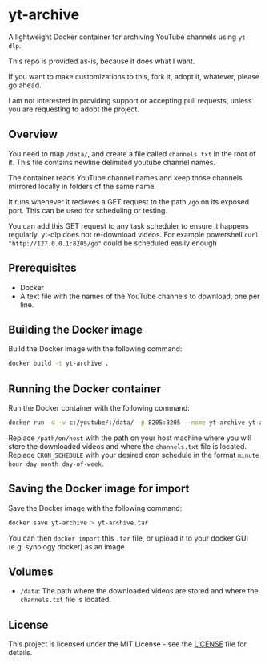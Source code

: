 # yt-archive

A lightweight Docker container for archiving YouTube channels using `yt-dlp`.

This repo is provided as-is, because it does what I want.

If you want to make customizations to this, fork it, adopt it, whatever, please go ahead. 

I am not interested in providing support or accepting pull requests, unless you are requesting to adopt the project. 

## Overview

You need to map `/data/`, and create a file called `channels.txt` in the root of it. This file contains newline delimited youtube channel names.

The container reads YouTube channel names and keep those channels mirrored locally in folders of the same name. 

It runs whenever it recieves a GET request to the path `/go` on its exposed port. This can be used for scheduling or testing. 

You can add this GET request to any task scheduler to ensure it happens regularly. yt-dlp does not re-download videos. For example powershell `curl "http://127.0.0.1:8205/go"` could be scheduled easily enough

## Prerequisites

- Docker
- A text file with the names of the YouTube channels to download, one per line.

## Building the Docker image

Build the Docker image with the following command:

```bash
docker build -t yt-archive .
```

## Running the Docker container

Run the Docker container with the following command:

```bash
docker run -d -v c:/youtube/:/data/ -p 8205:8205 --name yt-archive yt-archive
```

Replace `/path/on/host` with the path on your host machine where you will store the downloaded videos and where the `channels.txt` file is located. Replace `CRON_SCHEDULE` with your desired cron schedule in the format `minute hour day month day-of-week`.

## Saving the Docker image for import

Save the Docker image with the following command:

```bash
docker save yt-archive > yt-archive.tar
```

You can then `docker import` this `.tar` file, or upload it to your docker GUI (e.g. synology docker) as an image.

## Volumes

- `/data`: The path where the downloaded videos are stored and where the `channels.txt` file is located.

## License

This project is licensed under the MIT License - see the [LICENSE](LICENSE) file for details.